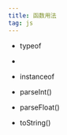 ```yaml
---
title: 函数用法
tag: js
---
```


- typeof 
- 
- instanceof

- parseInt()

- parseFloat()
  
- toString()
